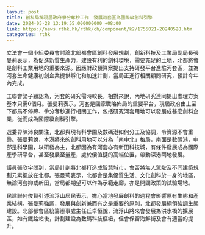 ```yaml
---
layout: post
title: 創科局稱現屆政府爭分奪秒工作　發展河套區為國際級創科引擎
date: 2024-05-28 13:19:55.000000000 +08:00
link: https://news.rthk.hk/rthk/ch/component/k2/1755021-20240528.htm
categories: rthk
---
```


立法會一個小組委員會討論北部都會區創科發展規劃，創新科技及工業局副局長張曼莉表示，為促進新質生產力，建設有利的創科環境，需要充足的土地，北都將會是創科工業用地的重要來源。因應財政預算案提出支持研發平台進駐河套區，並為河套生命健康初創企業提供孵化和加速計劃，當局正進行相關顧問研究，預計今年內完成。

工聯會梁子穎認為，河套的研究需時較長，相對來說，內地研究連同提出處理方案基本只需6個月。張曼莉表示，河套是國家戰略佈局的重要平台，現屆政府由上至下都馬不停蹄、爭分奪秒進行相關工作，包括研究河套用地可以發展成甚麼創科企業，從而成為國際級創科引擎。

選委界陳沛良關注，北都與現有科學園及數碼港如何分工及協調，令資源不會重疊。張曼莉說，本港將來的創科用地可以分為「南中北」格局，南面是數碼港，中部是科學園，以研發為主，北都因為有河套亦有新田科技城，有條件發展成為國際產學研平台，甚至發展至量產，處於價值鏈的高端位置，帶動深港兩地發展。

議員張欣宇問到，當局計劃將北都打造成智慧城市，會否將無人駕駛及不同建築規劃元素擺放在北都。張曼莉表示，北都會是集優質生活、文化創科於一身的地區，無論河套抑或新田，當局都期望可以作為示範走廊，亦是開闢政策的試驗場地。

民建聯何俊賢引述流浮山居民表示，擔心當地發展創科的過程會影響原有生態和產業結構。張曼莉強調，發展與創新兼而有之是重要的原則，北都發展綱領強調生態建設。北部都會區統籌辦事處主任丘卓恒說，流浮山將來會發展為洪水橋的擴展區，如有鐵路站後，計劃建設為數碼科技樞紐，但會保留海鮮街及會有適當的提升。
